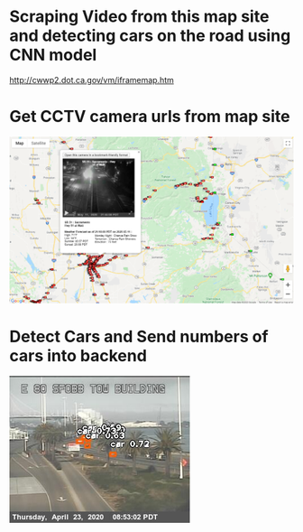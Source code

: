 # Scraping Video from this map site and detecting cars on the road using CNN model
http://cwwp2.dot.ca.gov/vm/iframemap.htm

# Get CCTV camera urls from map site
<img src="./assets/map.png?raw=true">

# Detect Cars and Send numbers of cars into backend
<img src="./assets/1.jpg?raw=true">
